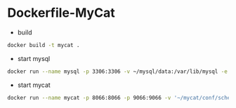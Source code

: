 # Dockerfile-MyCat

* build

```sh
docker build -t mycat .
```
* start mysql

```sh
docker run --name mysql -p 3306:3306 -v ~/mysql/data:/var/lib/mysql -e MYSQL_ROOT_PASSWORD=123456 -d mysql:5.5
```
* start mycat

```sh
docker run --name mycat -p 8066:8066 -p 9066:9066 -v '~/mycat/conf/schema.xml':'/usr/local/mycat/conf/schema.xml' --link mysql:mysql -d mycat
```